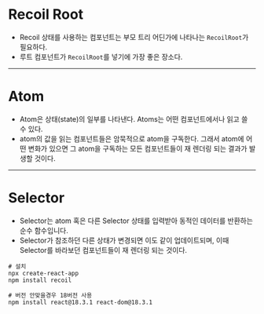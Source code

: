 # Recoil Root

- Recoil 상태를 사용하는 컴포넌트는 부모 트리 어딘가에 나타나는 `RecoilRoot`가 필요하다.  
- 루트 컴포넌트가 `RecoilRoot`를 넣기에 가장 좋은 장소다.
---

# Atom

- Atom은 상태(state)의 일부를 나타낸다. Atoms는 어떤 컴포넌트에서나 읽고 쓸 수 있다.  
- atom의 값을 읽는 컴포넌트들은 암묵적으로 atom을 구독한다. 그래서 atom에 어떤 변화가 있으면 그 atom을 구독하는 모든 컴포넌트들이 재 렌더링 되는 결과가 발생할 것이다.
---

# Selector

- Selector는 atom 혹은 다른 Selector 상태를 입력받아 동적인 데이터를 반환하는 순수 함수입니다.  
- Selector가 참조하던 다른 상태가 변경되면 이도 같이 업데이트되며, 이때 Selector를 바라보던 컴포넌트들이 재 렌더링 되는 것이다.


```
# 설치
npx create-react-app
npm install recoil

# 버전 안맞을경우 18버전 사용
npm install react@18.3.1 react-dom@18.3.1

```